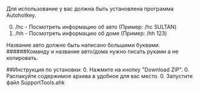 Для использование у вас должна быть установлена программа Autohotkey.

0. /hc - Посмотреть информацию об авто (Пример: /hc SULTAN)
0. /hh - Посмотреть информацию об доме (Пример: /hh 123)

Название авто должно быть написано большими буквами. 
######Команду и название авто/дома нужно писать руками а не копировать. 

##Инструкция по установки:
0. Нажмите на кнопку "Download ZIP".
0. Распакуйте содержимое архива в удобное для вас место.
0. Запустите файл SupportTools.ahk

